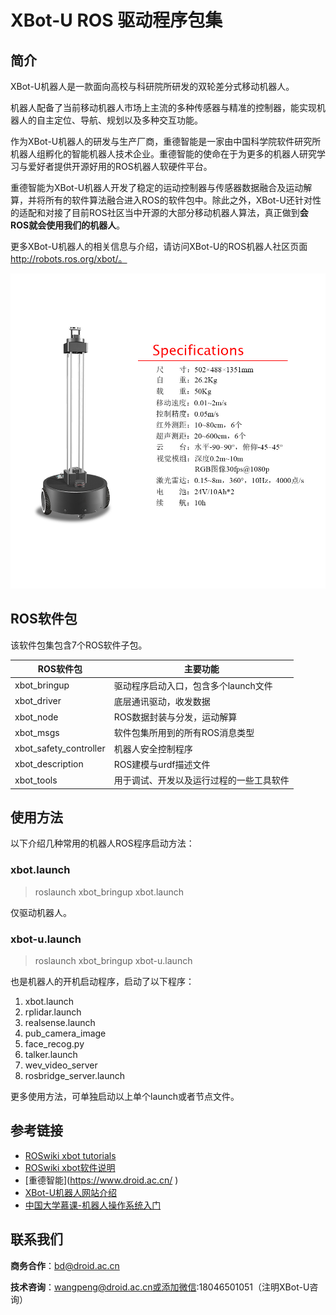 # XBot-U ROS 驱动程序包集

## 简介

XBot-U机器人是一款面向高校与科研院所研发的双轮差分式移动机器人。

机器人配备了当前移动机器人市场上主流的多种传感器与精准的控制器，能实现机器人的自主定位、导航、规划以及多种交互功能。

作为XBot-U机器人的研发与生产厂商，重德智能是一家由中国科学院软件研究所机器人组孵化的智能机器人技术企业。重德智能的使命在于为更多的机器人研究学习与爱好者提供开源好用的ROS机器人软硬件平台。

重德智能为XBot-U机器人开发了稳定的运动控制器与传感器数据融合及运动解算，并将所有的软件算法融合进入ROS的软件包中。除此之外，XBot-U还针对性的适配和对接了目前ROS社区当中开源的大部分移动机器人算法，真正做到**会ROS就会使用我们的机器人**。

更多XBot-U机器人的相关信息与介绍，请访问XBot-U的ROS机器人社区页面 http://robots.ros.org/xbot/。

![image](xbot.jpg)

## ROS软件包
该软件包集包含7个ROS软件子包。

| ROS软件包              | 主要功能                                 |
| ---------------------- | ---------------------------------------- |
| xbot_bringup           | 驱动程序启动入口，包含多个launch文件     |
| xbot_driver            | 底层通讯驱动，收发数据                   |
| xbot_node              | ROS数据封装与分发，运动解算              |
| xbot_msgs              | 软件包集所用到的所有ROS消息类型          |
| xbot_safety_controller | 机器人安全控制程序                       |
| xbot_description       | ROS建模与urdf描述文件                    |
| xbot_tools             | 用于调试、开发以及运行过程的一些工具软件 |

## 使用方法
以下介绍几种常用的机器人ROS程序启动方法：
### xbot.launch
>roslaunch xbot_bringup xbot.launch

仅驱动机器人。
### xbot-u.launch

> roslaunch xbot_bringup xbot-u.launch

也是机器人的开机启动程序，启动了以下程序：

1. xbot.launch
2. rplidar.launch
3. realsense.launch
4. pub_camera_image
5. face_recog.py
6. talker.launch
7. wev_video_server
8. rosbridge_server.launch

更多使用方法，可单独启动以上单个launch或者节点文件。

## 参考链接

- [ROSwiki xbot tutorials](<http://wiki.ros.org/Robots/Xbot/tutorial/cn>)
- [ROSwiki xbot软件说明](http://wiki.ros.org/xbot )
- [重德智能](<https://www.droid.ac.cn/> )
- [XBot-U机器人网站介绍](https://www.droid.ac.cn/xbot_u.html)
- [中国大学慕课-机器人操作系统入门](https://www.icourse163.org/course/0802ISCAS001-1002580008)

## 联系我们

**商务合作**：bd@droid.ac.cn

**技术咨询**：wangpeng@droid.ac.cn或添加微信:18046501051（注明XBot-U咨询）



